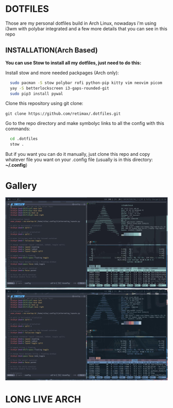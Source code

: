 # DOTFILES
Those are my personal dotfiles build in Arch Linux, nowadays i'm using i3wm with polybar integrated and a few more details that you can see in this repo

## INSTALLATION(Arch Based)
**You can use Stow to install all my dotfiles, just need to do this:**

Install stow and more needed packpages (Arch only):
```bash
  sudo pacman -S stow polybar rofi python-pip kitty vim neovim picom
  yay -S betterlockscreen i3-gaps-rounded-git
  sudo pip3 install pywal
```
Clone this repository using git clone:

`git clone https://github.com/retimax/.dotfiles.git`

Go to the repo directory and make symbolyc links to all the config with this commands:
```bash
  cd .dotfiles
  stow .
```
 
 But if you want you can do it manually, just clone this repo and copy whatever file you want on your 
 .config file (usually is in this directory: **~/.config**)
 
 # Gallery
 ![](https://github.com/retimax/.dotfiles/blob/main/.screenshots/View1.jpg)
 ![](https://github.com/retimax/.dotfiles/blob/main/.screenshots/View2.jpg)
 
 # LONG LIVE ARCH
